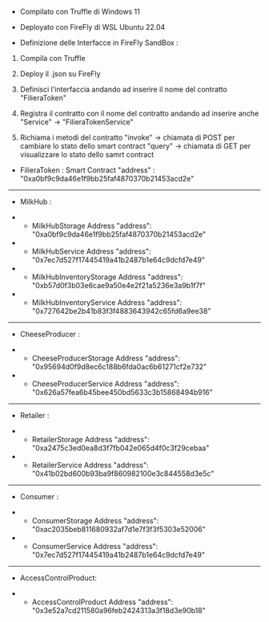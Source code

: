 - Compilato con Truffle di Windows 11 
- Deployato con FireFly di WSL Ubuntu 22.04 

- Definizione delle Interfacce in FireFly SandBox : 

1. Compila con Truffle 

2. Deploy il .json su FireFly 

3. Definisci l'interfaccia andando ad inserire il nome del contratto "FilieraToken" 

4. Registra il contratto con il nome del contratto andando ad inserire anche "Service" -> "FilieraTokenService"

5. Richiama i metodi del contratto "invoke" -> chiamata di POST per cambiare lo stato dello smart contract 
                                    "query" -> chiamata di GET per visualizzare lo stato dello samrt contract



- FilieraToken : Smart Contract 
"address" : "0xa0bf9c9da46e1f9bb25faf4870370b21453acd2e"

-----------------------------------------------------------------------------


- MilkHub : 

* - MilkHubStorage Address
"address": "0xa0bf9c9da46e1f9bb25faf4870370b21453acd2e"

* - MilkHubService Address
"address": "0x7ec7d527f17445419a41b2487b1e64c9dcfd7e49"

* - MilkHubInventoryStorage Address
"address": "0xb57d0f3b03e6cae9a50e4e2f21a5236e3a9b1f7f"

* - MilkHubInventoryService Address
"address": "0x727642be2b41b83f3f4883643942c65fd6a9ee38"


-----------------------------------------------------------------------------

- CheeseProducer :

* - CheeseProducerStorage Address
"address": "0x95694d0f9d8ec6c188b6fda0ac6b61271cf2e732"

* - CheeseProducerService Address
"address": "0x626a57fea6b45bee450bd5633c3b15868494b916"

------------------------------------------------------------------------------

- Retailer :

* - RetailerStorage Address
"address": "0xa2475c3ed0ea8d3f7fb042e065d4f0c3f29cebaa"

* - RetailerService Address
"address": "0x41b02bd600b93ba9f860982100e3c844558d3e5c"

-----------------------------------------------------------------------------

- Consumer :

* - ConsumerStorage Address
"address": "0xac2035beb811680932af7d1e7f3f3f5303e52006"

* - ConsumerService Address
"address": "0x7ec7d527f17445419a41b2487b1e64c9dcfd7e49"


-------------------------------------------------------------------------------

- AccessControlProduct:

* - AccessControlProduct Address
"address": "0x3e52a7cd211580a96feb2424313a3f18d3e90b18"